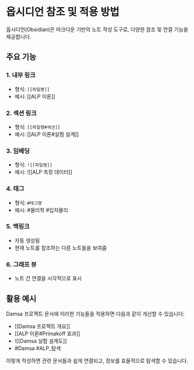 # 옵시디언 참조 및 적용 방법

옵시디언(Obsidian)은 마크다운 기반의 노트 작성 도구로, 다양한 참조 및 연결 기능을 제공합니다.

## 주요 기능

### 1. 내부 링크
- 형식: `[[파일명]]`
- 예시: [[ALP 이론]]

### 2. 섹션 링크
- 형식: `[[파일명#섹션]]`
- 예시: [[ALP 이론#실험 설계]]

### 3. 임베딩
- 형식: `![[파일명]]`
- 예시: ![[ALP 측정 데이터]]

### 4. 태그
- 형식: `#태그명`
- 예시: #물리학 #입자물리

### 5. 백링크
- 자동 생성됨
- 현재 노트를 참조하는 다른 노트들을 보여줌

### 6. 그래프 뷰
- 노트 간 연결을 시각적으로 표시

## 활용 예시

Damsa 프로젝트 문서에 이러한 기능들을 적용하면 다음과 같이 개선할 수 있습니다:

- [[Damsa 프로젝트 개요]]
- [[ALP 이론#Primakoff 효과]]
- ![[Damsa 실험 설계도]]
- #Damsa #ALP_탐색

이렇게 작성하면 관련 문서들과 쉽게 연결되고, 정보를 효율적으로 탐색할 수 있습니다.

